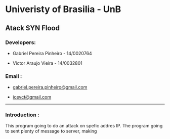 # Univeristy of Brasilia - UnB

## 

## Atack SYN Flood

### Developers:

- Gabriel Pereira Pinheiro - 14/0020764

- Victor Araujo Vieira - 14/0032801

### Email :

- gabriel.pereira.pinheiro@gmail.com

- icevct@gmail.com

__________________________________________________________________________________________________________________________________________


### Introduction :

This program going to do an attack on spefic addres IP. The program going to sent plenty of message to server, making 
